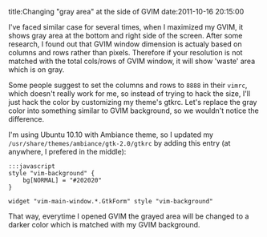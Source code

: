 title:Changing "gray area" at the side of GVIM
date:2011-10-16 20:15:00

I've faced similar case for several times, when I maximized my GVIM, it shows gray
area at the bottom and right side of the screen. After some research, I found out
that GVIM window dimension is actualy based on columns and rows rather than pixels.
Therefore if your resolution is not matched with the total cols/rows
of GVIM window, it will show 'waste' area which is on gray.

Some people suggest to set the columns and rows to `8888` in their `vimrc`, which 
doesn't really work for me, so instead of trying to hack the size, I'll just hack
the color by customizing my theme's gtkrc. Let's replace the gray color into
something similar to GVIM background, so we wouldn't notice the difference.

I'm using Ubuntu 10.10 with Ambiance theme, so I updated my 
`/usr/share/themes/ambiance/gtk-2.0/gtkrc` by adding this entry (at anywhere, I prefered
in the middle):

	:::javascript
	style "vim-background" { 
        bg[NORMAL] = "#202020" 
	} 

	widget "vim-main-window.*.GtkForm" style "vim-background" 

That way, everytime I opened GVIM the grayed area will be changed to a darker color
which is matched with my GVIM background.
